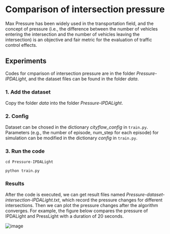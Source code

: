 # Comparison of intersection pressure
Max Pressure has been widely used in the transportation field, and the concept of pressure (i.e., the difference between the number of vehicles entering the intersection and the number of vehicles leaving the intersection) is an objective and fair metric for the evaluation of traffic control effects.

## Experiments
Codes for cmparison of intersection pressure are in the folder *Pressure-IPDALight*, and the dataset files can be found in the folder *data*. 

### 1. Add the dataset
Copy the folder *data* into the folder *Pressure-IPDALight*.

### 2. Config
Dataset can be chosed in the dictionary *cityflow_config* in ``train.py``. Parameters (e.g., the number of episode, num_step for each episode) for simulation can be modified in the dictionary *config* in ``train.py``.

### 3. Run the code

``cd Pressure-IPDALight``

``python train.py``

### Results
After the code is executed, we can get result files named *Pressure-dataset-intersection-IPDALight.txt*, which record the pressure changes for different intersections. Then we can plot the pressure changes after the algorithm converges. For example, the figure below compares the pressure of IPDALight and PressLight with a duration of 20 seconds.

![image](https://user-images.githubusercontent.com/29703034/130354274-0372a6f1-de71-47b2-9c82-76baaf4d7021.png)